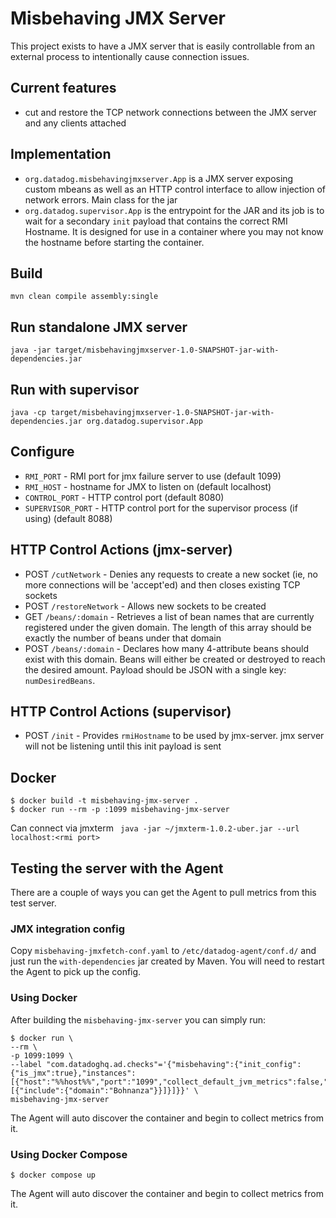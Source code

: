 # Misbehaving JMX Server
This project exists to have a JMX server that is easily controllable from an external process
to intentionally cause connection issues.

## Current features
- cut and restore the TCP network connections between the JMX server and any clients attached

## Implementation
- `org.datadog.misbehavingjmxserver.App` is a JMX server exposing custom mbeans
as well as an HTTP control interface to allow injection of network errors. Main class for the jar
- `org.datadog.supervisor.App` is the entrypoint for the JAR and its job is to wait for
a secondary `init` payload that contains the correct RMI Hostname. It is designed for use in a container where you may not know the hostname before starting the container.

## Build
`mvn clean compile assembly:single`

## Run standalone JMX server
`java -jar target/misbehavingjmxserver-1.0-SNAPSHOT-jar-with-dependencies.jar`

## Run with supervisor
`java -cp target/misbehavingjmxserver-1.0-SNAPSHOT-jar-with-dependencies.jar org.datadog.supervisor.App`

## Configure
- `RMI_PORT` - RMI port for jmx failure server to use (default 1099)
- `RMI_HOST` - hostname for JMX to listen on (default localhost)
- `CONTROL_PORT` - HTTP control port (default 8080)
- `SUPERVISOR_PORT` - HTTP control port for the supervisor process (if using) (default 8088)

## HTTP Control Actions (jmx-server)
- POST `/cutNetwork` - Denies any requests to create a new socket (ie, no more connections will be 'accept'ed) and then closes existing TCP sockets
- POST `/restoreNetwork` - Allows new sockets to be created
- GET `/beans/:domain` - Retrieves a list of bean names that are currently registered under the given domain. The length of this array should be exactly the number of beans under that domain
- POST `/beans/:domain` - Declares how many 4-attribute beans should exist with this domain. Beans will either be created or destroyed to reach the desired amount. Payload should be JSON with a single key: `numDesiredBeans`.

## HTTP Control Actions (supervisor)
- POST `/init` - Provides `rmiHostname` to be used by jmx-server. jmx server will not be listening until this init payload is sent

## Docker
```
$ docker build -t misbehaving-jmx-server .
$ docker run --rm -p :1099 misbehaving-jmx-server
```

Can connect via jmxterm ` java -jar ~/jmxterm-1.0.2-uber.jar --url localhost:<rmi port>`

## Testing the server with the Agent

There are a couple of ways you can get the Agent to pull metrics from this test server.

### JMX integration config

Copy `misbehaving-jmxfetch-conf.yaml` to `/etc/datadog-agent/conf.d/` and just run the `with-dependencies` jar created by Maven.
You will need to restart the Agent to pick up the config.

### Using Docker

After building the `misbehaving-jmx-server` you can simply run:

```shell
$ docker run \
--rm \
-p 1099:1099 \
--label "com.datadoghq.ad.checks"='{"misbehaving":{"init_config":{"is_jmx":true},"instances":[{"host":"%%host%%","port":"1099","collect_default_jvm_metrics":false,"max_returned_metrics":300000,"conf":[{"include":{"domain":"Bohnanza"}}]}]}}' \
misbehaving-jmx-server
```

The Agent will auto discover the container and begin to collect metrics from it.

### Using Docker Compose

```shell
$ docker compose up
```

The Agent will auto discover the container and begin to collect metrics from it.
